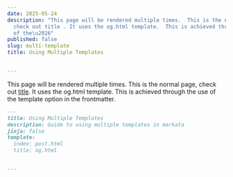 ```yaml
---
date: 2025-05-24
description: "This page will be rendered multiple times.  This is the normal page,
  check out title . It uses the og.html template.  This is achieved through the use
  of the\u2026"
published: false
slug: multi-template
title: Using Multiple Templates


---
```


This page will be rendered multiple times.  This is the normal page, check out
[title](./title). It uses the og.html template.  This is achieved through the
use of the template option in the frontmatter.

``` md
---
title: Using Multiple Templates
description: Guide to using multiple templates in markata
jinja: false
template:
  index: post.html
  title: og.html


---
```